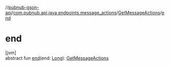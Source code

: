 //[pubnub-gson-api](../../../index.md)/[com.pubnub.api.java.endpoints.message_actions](../index.md)/[GetMessageActions](index.md)/[end](end.md)

# end

[jvm]\
abstract fun [end](end.md)(end: [Long](https://docs.oracle.com/javase/8/docs/api/java/lang/Long.html)): [GetMessageActions](index.md)
